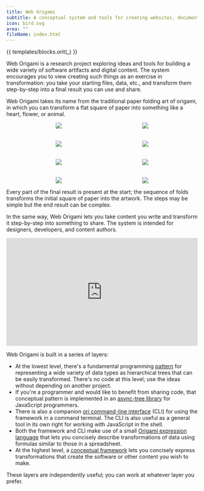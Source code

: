 ```yaml
---
title: Web Origami
subtitle: A conceptual system and tools for creating websites, documentation, data sets, and other content
icon: bird.svg
area: ""
fileName: index.html
---
```


{{ templates/blocks.orit(_) }}

Web Origami is a research project exploring ideas and tools for building a wide variety of software artifacts and digital content. The system encourages you to view creating such things as an exercise in transformation: you take your starting files, data, etc., and transform them step-by-step into a final result you can use and share.

Web Origami takes its name from the traditional paper folding art of origami, in which you can transform a flat square of paper into something like a heart, flower, or animal.

<figure style="align-items: center; display: grid; gap: 2rem; grid-template-columns: repeat(auto-fit, minmax(125px, 1fr)); justify-items: center;">
  <img src="/assets/heart/step1.svg">
  <img src="/assets/heart/step2.svg">
  <img src="/assets/heart/step3.svg">
  <img src="/assets/heart/step4.svg">
  <img src="/assets/heart/step5.svg">
  <img src="/assets/heart/step6.svg">
  <img src="/assets/heart/step7.svg">
  <img src="/assets/heart/step8.svg">
</figure>

Every part of the final result is present at the start; the sequence of folds transforms the initial square of paper into the artwork. The steps may be simple but the end result can be complex.

In the same way, Web Origami lets you take content you write and transform it step-by-step into something to share. The system is intended for designers, developers, and content authors.

<iframe style="aspect-ratio: 16/9; max-width: 100%; width: 560px;" src="https://www.youtube.com/embed/H5qu0sHLbi0" title="YouTube video player" frameborder="0" allow="accelerometer; autoplay; clipboard-write; encrypted-media; gyroscope; picture-in-picture; web-share" allowfullscreen></iframe>

Web Origami is built in a series of layers:

- At the lowest level, there's a fundamental programming [pattern](/pattern/) for representing a wide variety of data types as hierarchical trees that can be easily transformed. There's no code at this level; use the ideas without depending on another project.
- If you're a programmer and would like to benefit from sharing code, that conceptual pattern is implemented in an [async-tree library](/async-tree/) for JavaScript programmers.
- There is also a companion [ori command-line interface](/cli/) (CLI) for using the framework in a command terminal. The CLI is also useful as a general tool in its own right for working with JavaScript in the shell.
- Both the framework and CLI make use of a small [Origami expression language](/language/) that lets you concisely describe transformations of data using formulas similar to those in a spreadsheet.
- At the highest level, a [conceptual framework](/concepts/) lets you concisely express transformations that create the software or other content you wish to make.

These layers are independently useful; you can work at whatever layer you prefer.
